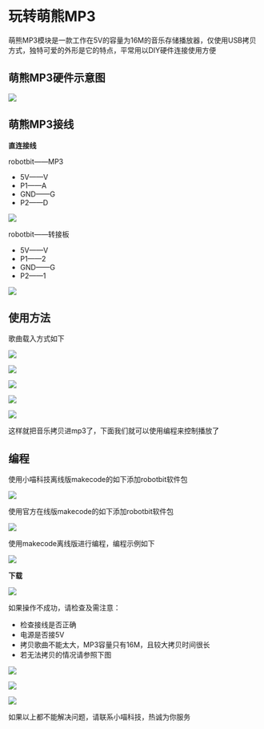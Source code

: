 # 玩转萌熊MP3  
萌熊MP3模块是一款工作在5V的容量为16M的音乐存储播放器，仅使用USB拷贝方式，独特可爱的外形是它的特点，平常用以DIY硬件连接使用方便

## 萌熊MP3硬件示意图

![](./mp3/resume.png)  

## 萌熊MP3接线

__直连接线__

robotbit——MP3  

- 5V——V
- P1——A
- GND——G
- P2——D
 
![](./mp3/zhilian.png)  

robotbit——转接板 

- 5V——V
- P1——2
- GND——G
- P2——1

![](./mp3/zhuanjie.png) 

## 使用方法 

歌曲载入方式如下  

![](./mp3/zairu1.png)  

![](./mp3/zairu2.png)  

![](./mp3/zairu3.png)  

![](./mp3/zairu4.png)  

![](./mp3/zairu5.png)   

这样就把音乐拷贝进mp3了，下面我们就可以使用编程来控制播放了   
 
## 编程 

使用小喵科技离线版makecode的如下添加robotbit软件包  

![](./light/jiabao.png)    

使用官方在线版makecode的如下添加robotbit软件包  

![](./light/zaixian.png)  

使用makecode离线版进行编程，编程示例如下  

![](./mp3/makecode.png)	  

**下载**

![](./chaoshengbo/xiazai.png)    
  

如果操作不成功，请检查及需注意：  

- 检查接线是否正确   
- 电源是否接5V   
- 拷贝歌曲不能太大，MP3容量只有16M，且较大拷贝时间很长
- 若无法拷贝的情况请参照下图  

![](./mp3/tips1.png)  

![](./mp3/zairu6.png)  

![](./mp3/jianrong.png)  
  

如果以上都不能解决问题，请联系小喵科技，热诚为你服务